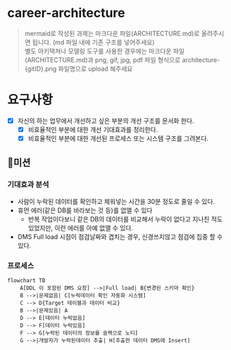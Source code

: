 # career-architecture

> mermaid로 작성된 과제는 마크다운 파일(ARCHITECTURE.md)로 올려주시면 됩니다. (md 파일 내에 기존 구조를 넣어주세요) <br>
> 별도 아키택쳐나 모델링 도구를 사용한 경우에는 마크다운 파일(ARCHITECTURE.md)과 png, gif, jpg, pdf 파일 형식으로 architecture-{gitID}.png 파일명으로 upload 해주세요

# 요구사항

- [x] 자신의 하는 업무에서 개선하고 싶은 부분의 개선 구조를 문서화 한다.
    - [x] 비효율적인 부분에 대한 개선 기대효과를 정리한다.
    - [x] 비효율적인 부분에 대한 개선된 프로세스 또는 시스템 구조를 그려본다.

## 🚀미션

### 기대효과 분석

- 사람이 누락된 데이터를 확인하고 체워넣는 시간을 30분 정도로 줄일 수 있다.
- 휴먼 에러(같은 DB를 바라보는 것 등)를 없앨 수 있다
    - 반복 작업이다보니 같은 DB의 데이터를 비교해서 누락이 없다고 지나친 적도 있었지만, 이런 에러를 아예 없앨 수 있다.
- DMS Full load 시점이 점검날짜와 겹치는 경우, 신경쓰지않고 점검에 집중 할 수 있다.

### 프로세스

```mermaid
flowchart TB
    A[DDL 이 포함된 DMS 요청] -->|Full load| B{변경된 스키마 확인}
    B -->|문제없음| C[누락데이터 확인 자동화 시스템]
    C --> D{Target 테이블과 데이터 비교}
    B -->|문제있음| A
    D --> E[데이터 누락없음]
    D --> F[데이터 누락있음]
    F --> G[누락된 데이터의 정보를 슬랙으로 노티]
    G -->|개발자가 누락된데이터 추출| H[추출한 데이터 DMS에 Insert]
```


